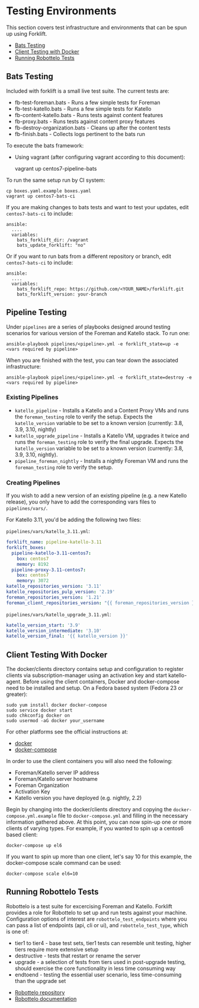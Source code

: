 # Testing Environments

This section covers test infrastructure and environments that can be spun up using Forklift.

 * [Bats Testing](#bats-testing)
 * [Client Testing with Docker](#client-testing-with-docker)
 * [Running Robottelo Tests](#running-robottelo-tests)

## Bats Testing

Included with forklift is a small live test suite.  The current tests are:

  * fb-test-foreman.bats - Runs a few simple tests for Foreman
  * fb-test-katello.bats - Runs a few simple tests for Katello
  * fb-content-katello.bats - Runs tests against content features
  * fb-proxy.bats - Runs tests against content proxy features
  * fb-destroy-organization.bats - Cleans up after the content tests
  * fb-finish.bats - Collects logs pertinent to the bats run

To execute the bats framework:

 * Using vagrant (after configuring vagrant according to this document):

    vagrant up centos7-pipeline-bats

To run the same setup run by CI system:

    cp boxes.yaml.example boxes.yaml
    vagrant up centos7-bats-ci

If you are making changes to bats tests and want to test your updates, edit `centos7-bats-ci` to include:

    ansible:
      ....
      variables:
        bats_forklift_dir: /vagrant
        bats_update_forklift: "no"

Or if you want to run bats from a different repository or branch, edit `centos7-bats-ci` to include:

    ansible:
      ....
      variables:
        bats_forklift_repo: https://github.com/<YOUR_NAME>/forklift.git
        bats_forklift_version: your-branch

## Pipeline Testing

Under `pipelines` are a series of playbooks designed around testing scenarios for various version of the Foreman and Katello stack. To run one:

    ansible-playbook pipelines/<pipeline>.yml -e forklift_state=up -e <vars required by pipeline>

When you are finished with the test, you can tear down the associated infrastructure:

    ansible-playbook pipelines/<pipeline>.yml -e forklift_state=destroy -e <vars required by pipeline>

### Existing Pipelines

* `katello_pipeline` - Installs a Katello and a Content Proxy VMs and runs the `foreman_testing` role to verify the setup.
  Expects the `katello_version` variable to be set to a known version (currently: 3.8, 3.9, 3.10, nightly)
* `katello_upgrade_pipeline` - Installs a Katello VM, upgrades it twice and runs the `foreman_testing` role to verify the final upgrade.
  Expects the `katello_version` variable to be set to a known version (currently: 3.8, 3.9, 3.10, nightly).
* `pipeline_foreman_nightly` - Installs a nightly Foreman VM and runs the `foreman_testing` role to verify the setup.

### Creating Pipelines

If you wish to add a new version of an existing pipeline (e.g. a new Katello release), you only have to add the corresponding vars files to `pipelines/vars/`.

For Katello 3.11, you'd be adding the following two files:

`pipelines/vars/katello_3.11.yml`:
```yaml
forklift_name: pipeline-katello-3.11
forklift_boxes:
  pipeline-katello-3.11-centos7:
    box: centos7
    memory: 8192
  pipeline-proxy-3.11-centos7:
    box: centos7
    memory: 3072
katello_repositories_version: '3.11'
katello_repositories_pulp_version: '2.19'
foreman_repositories_version: '1.21'
foreman_client_repositories_version: "{{ foreman_repositories_version }}"
```

`pipelines/vars/katello_upgrade_3.11.yml`:
```yaml
katello_version_start: '3.9'
katello_version_intermediate: '3.10'
katello_version_final: '{{ katello_version }}'
```

## Client Testing With Docker

The docker/clients directory contains setup and configuration to register clients via subscription-manager using an activation key and start katello-agent. Before using the client containers, Docker and docker-compose need to be installed and setup. On a Fedora based system (Fedora 23 or greater):

```
sudo yum install docker docker-compose
sudo service docker start
sudo chkconfig docker on
sudo usermod -aG docker your_username
```

For other platforms see the official instructions at:

 * [docker](https://docs.docker.com/installation/)
 * [docker-compose](https://docs.docker.com/compose/install/)

In order to use the client containers you will also need the following:

 * Foreman/Katello server IP address
 * Foreman/Katello server hostname
 * Foreman Organization
 * Activation Key
 * Katello version you have deployed (e.g. nightly, 2.2)

Begin by changing into the docker/clients directory and copying the `docker-compose.yml.example` file to `docker-compose.yml` and filling in the necessary information gathered above. At this point, you can now spin-up one or more clients of varying types. For example, if you wanted to spin up a centos6 based client:

```
docker-compose up el6
```

If you want to spin up more than one client, let's say 10 for this example, the docker-compose scale command can be used:

```
docker-compose scale el6=10
```

## Running Robottelo Tests

Robottelo is a test suite for excercising Foreman and Katello. Forklift provides a role for Robottelo to set up and run tests against your machine. Configuration options of interest are `robottelo_test_endpoints` where you can pass a list of endpoints (api, cli or ui), and `robottelo_test_type`, which is one of:

- tier1 to tier4 - base test sets, tier1 tests can resemble unit testing, higher tiers require more extensive setup
- destructive - tests that restart or rename the server
- upgrade - a selection of tests from tiers used in post-upgrade testing, should exercise the core functionality in less time consuming way
- endtoend - testing the essential user scenario, less time-consuming than the upgrade set

 * [Robottelo repository](https://github.com/SatelliteQE/robottelo)
 * [Robottelo documentation](https://robottelo.readthedocs.io/en/latest/)
